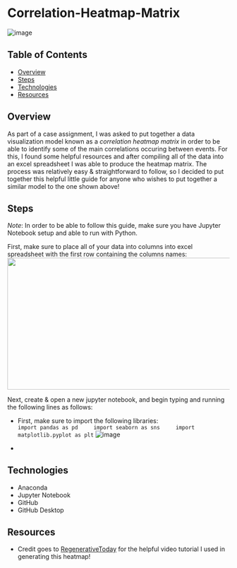 # Correlation-Heatmap-Matrix
![image](https://user-images.githubusercontent.com/77221025/164954339-71ece39c-5b34-4e64-b73b-8355126f8a30.png)

## Table of Contents
* [Overview](#Overview)
* [Steps](#Steps)
* [Technologies](#Technologies)
* [Resources](#Resources)

## Overview
As part of a case assignment, I was asked to put together a data visualization model known as a *correlation heatmap matrix* in order to be able to identify some of the main correlations occuring between events. For this, I found some helpful resources and after compiling all of the data into an excel spreadsheet I was able to produce the heatmap matrix. The process was relatively easy & straightforward to follow, so I decided to put together this helpful little guide for anyone who wishes to put together a similar model to the one shown above!   

## Steps
*Note*: In order to be able to follow this guide, make sure you have Jupyter Notebook setup and able to run with Python.     

First, make sure to place all of your data into columns into excel spreadsheet with the first row containing the columns names:      
<img width="528.768" height="297.432" src="https://user-images.githubusercontent.com/77221025/164954818-db6ff46b-2398-4250-922e-da25ed8607ab.png">        

Next, create & open a new jupyter notebook, and begin typing and running the following lines as follows:
- First, make sure to import the following libraries: <br/>
`import pandas as pd    
import seaborn as sns    
import matplotlib.pyplot as plt`
![image](https://user-images.githubusercontent.com/77221025/164955017-9f01f404-de84-41af-b2f7-00cf0b5c51f4.png)

- 

## Technologies
- Anaconda
- Jupyter Notebook
- GitHub
- GitHub Desktop

## Resources
- Credit goes to [RegenerativeToday](https://www.youtube.com/channel/UCzJgOvsJJPCXWytXWuVSeXw/featured) for the helpful video tutorial I used in generating this heatmap!
